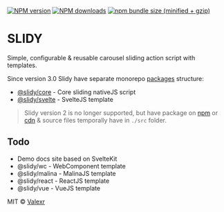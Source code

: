 [![NPM version](https://img.shields.io/npm/v/svelte-slidy.svg)](https://www.npmjs.com/package/svelte-slidy)
[![NPM downloads](https://img.shields.io/npm/dm/svelte-slidy.svg)](https://www.npmjs.com/package/svelte-slidy)
[![npm bundle size (minified + gzip)](https://img.shields.io/bundlephobia/minzip/svelte-slidy.svg)](https://www.npmjs.com/package/svelte-slidy)

# SLIDY

Simple, configurable & reusable carousel sliding action script with templates.

Since version 3.0 Slidy have separate monorepo [packages](https://github.com/Valexr/svelte-slidy/tree/dev/packages) structure:
- [@slidy/core](https://github.com/Valexr/svelte-slidy/tree/dev/packages/core) - Core sliding nativeJS script
- [@slidy/svelte](https://github.com/Valexr/svelte-slidy/tree/dev/packages/svelte) - SvelteJS template

> Slidy version 2 is no longer supported, but have package on [npm](https://www.npmjs.com/package/svelte-slidy) or [cdn](https://unpkg.com/browse/svelte-slidy@2.8.7/) & source files temporally have in `./src` folder.

## Todo

- Demo docs site based on SvelteKit
- @slidy/wc - WebComponent template
- @slidy/malina - MalinaJS template
- @slidy/react - ReactJS template
- @slidy/vue - VueJS template

MIT &copy; [Valexr](https://github.com/Valexr)
